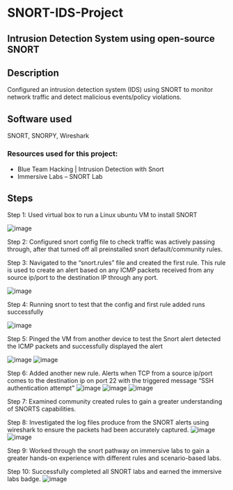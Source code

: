 # SNORT-IDS-Project

## Intrusion Detection System using open-source SNORT

## Description

Configured an intrusion detection system (IDS) using SNORT to monitor network traffic and detect malicious events/policy violations.

## Software used

SNORT, SNORPY, Wireshark

### Resources used for this project:

- Blue Team Hacking | Intrusion Detection with Snort
- Immersive Labs – SNORT Lab

## Steps

Step 1:
Used virtual box to run a Linux ubuntu VM to install SNORT

![image](https://github.com/brayden031/SNORT-IDS-Project/assets/99925439/31b843bd-1904-48fd-857a-eeab901ea6cb)

Step 2:
Configured snort config file to check traffic was actively passing through, after that turned off all preinstalled snort default/community rules.

Step 3:
Navigated to the “snort.rules” file and created the first rule.
This rule is used to create an alert based on any ICMP packets received from any source ip/port to the destination IP through any port. 

![image](https://github.com/brayden031/SNORT-IDS-Project/assets/99925439/154b08c6-7088-43d0-9778-243a76aed147)

Step 4:
Running snort to test that the config and first rule added runs successfully

![image](https://github.com/brayden031/SNORT-IDS-Project/assets/99925439/6a67d307-76f0-4d96-b4f2-efc5a6aa09fe)

Step 5:
Pinged the VM from another device to test the Snort alert detected the ICMP packets and successfully displayed the alert

![image](https://github.com/brayden031/SNORT-IDS-Project/assets/99925439/0e8c7962-20df-4ce4-8475-9ecb5af0496a)
![image](https://github.com/brayden031/SNORT-IDS-Project/assets/99925439/260aa823-b03e-4a56-ba2d-6d9084ba202b)

Step 6: 
Added another new rule. Alerts when TCP from a source ip/port comes to the destination ip on port 22 with the triggered message “SSH authentication attempt”
![image](https://github.com/brayden031/SNORT-IDS-Project/assets/99925439/1f3c019b-5ffe-4ab1-9714-d7c58df3e0f1)
![image](https://github.com/brayden031/SNORT-IDS-Project/assets/99925439/0e266e1c-4f07-477c-86dc-aa7ad0b8bc94)
![image](https://github.com/brayden031/SNORT-IDS-Project/assets/99925439/796667ef-36c3-42fb-a875-f9c0ed99f894)

Step 7:
Examined community created rules to gain a greater understanding of SNORTS capabilities.

Step 8: 
Investigated the log files produce from the SNORT alerts using wireshark to ensure the packets had been accurately captured.
![image](https://github.com/brayden031/SNORT-IDS-Project/assets/99925439/5e598246-35d6-40e8-abe0-086632db76ac)
![image](https://github.com/brayden031/SNORT-IDS-Project/assets/99925439/82b31bf8-a23c-4da2-925b-583bba4faa36)

Step 9:
Worked through the snort pathway on immersive labs to gain a greater hands-on experience with different rules and scenario-based labs.

Step 10:
Successfully completed all SNORT labs and earned the immersive labs badge.
![image](https://github.com/brayden031/SNORT-IDS-Project/assets/99925439/96f4a8c0-aa28-49d6-906f-8a43b03d58b2)



